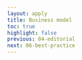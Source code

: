 ```yaml
---
layout: apply
title: Business model
toc: true
highlight: false
previous: 04-editorial
next: 06-best-practice
---
```

